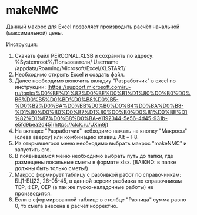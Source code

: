 # makeNMC
Данный макрос для Excel позволяет производить расчёт начальной (максимальной) цены.

Инструкция:
1) Скачать файл PERCONAL.XLSB и сохранить по адресу: %Systemroot%/Пользователи/ Username /appdata/Roaming/Microsoft/Excel/XLSTART/
2) Необходимо открыть Excel и создать файл.
3) Далее необходимо включить вкладку "Разработчик" в excel по инструкции: [https://support.microsoft.com/ru-ru/topic/%D0%BE%D1%82%D0%BE%D0%B1%D1%80%D0%B0%D0%B6%D0%B5%D0%BD%D0%B8%D0%B5-%D0%B2%D0%BA%D0%BB%D0%B0%D0%B4%D0%BA%D0%B8-%D1%80%D0%B0%D0%B7%D1%80%D0%B0%D0%B1%D0%BE%D1%82%D1%87%D0%B8%D0%BA-e1192344-5e56-4d45-931b-e5fd9bea2d45](https://clck.ru/UXm9j)
4) На вкладке "Разработчик" небходимо нажать на кнопку "Макросы" (слева вверху) или комбинацию клавиш Alt + F8.
5) Из открывшегося меню необходимо выбрать макрос "makeNMC" и запустить его.
6) В появившемся меню необходимо выбрать путь до папки, где размещены локальные сметы в формате xlsx. (ВАЖНО: в папке должны быть только сметы!)
7) Макрос формирует таблицу с разбивкой работ по справочникам: БЦ1-БЦ22, 26-05-45, в данной версии разбивка по справочникам ТЕР, ФЕР, ОЕР (а так же пуско-наладочные работы) не производится.
8) Если в сформированной таблице в столбце "Разница" сумма равно 0, то смета внесена в расчёт корректно.
